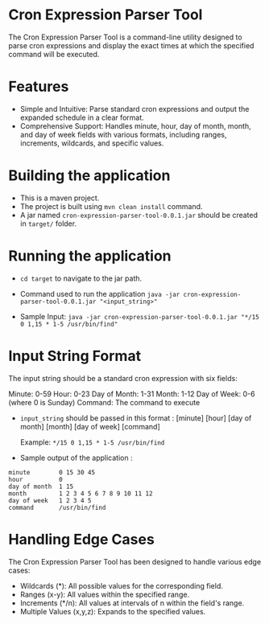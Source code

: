 # Cron Expression Parser Tool
The Cron Expression Parser Tool is a command-line utility designed to parse cron expressions and display the exact times at which the specified command will be executed.

# Features
- Simple and Intuitive: Parse standard cron expressions and output the expanded schedule in a clear format.
- Comprehensive Support: Handles minute, hour, day of month, month, and day of week fields with various formats, including ranges, increments, wildcards, and specific values.

# Building the application
- This is a maven project.
- The project is built using `mvn clean install` command.
- A jar named `cron-expression-parser-tool-0.0.1.jar` should be created in `target/` folder.

# Running the application
- `cd target` to navigate to the jar path.
- Command used to run the application `java -jar cron-expression-parser-tool-0.0.1.jar "<input_string>"`

- Sample Input: `java -jar cron-expression-parser-tool-0.0.1.jar "*/15 0 1,15 * 1-5 /usr/bin/find"`

# Input String Format
The input string should be a standard cron expression with six fields:

Minute: 0-59
Hour: 0-23
Day of Month: 1-31
Month: 1-12
Day of Week: 0-6 (where 0 is Sunday)
Command: The command to execute

- `input_string` should be passed in this format : [minute] [hour] [day of month] [month] [day of week] [command]

     Example: `*/15 0 1,15 * 1-5 /usr/bin/find`

- Sample output of the application :

```
minute        0 15 30 45
hour          0
day of month  1 15
month         1 2 3 4 5 6 7 8 9 10 11 12
day of week   1 2 3 4 5
command       /usr/bin/find
```
# Handling Edge Cases
The Cron Expression Parser Tool has been designed to handle various edge cases:

- Wildcards (*): All possible values for the corresponding field.
- Ranges (x-y): All values within the specified range.
- Increments (*/n): All values at intervals of n within the field's range.
- Multiple Values (x,y,z): Expands to the specified values.